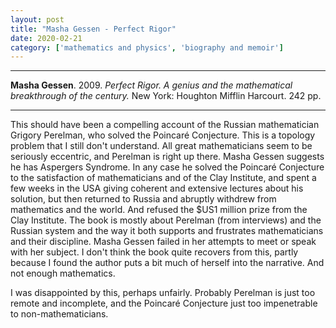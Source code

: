```yaml
---
layout: post
title: "Masha Gessen - Perfect Rigor"
date: 2020-02-21
category: ['mathematics and physics', 'biography and memoir']
---
```


***
<b>Masha Gessen</b>. 2009. _Perfect Rigor.  A genius and the mathematical breakthrough of the century._ New York: Houghton Mifflin Harcourt. 242 pp.

***
<img align="right" src="https://d3myrwj42s63no.cloudfront.net/300/978/015/101/406/4/9780151014064.jpg" alt="" />

This should have been a compelling account of the Russian mathematician Grigory Perelman, who solved the Poincaré Conjecture.  This is a topology problem that I still don't understand.  All great mathematicians seem to be seriously eccentric, and Perelman is right up there.  Masha Gessen suggests he has Aspergers Syndrome.  In any case he solved the Poincaré Conjecture to the satisfaction of mathematicians and of the Clay Institute, and spent a few weeks in the USA giving coherent and extensive lectures about his solution, but then returned to Russia and abruptly withdrew from mathematics and the world.  And refused the $US1 million prize from the Clay Institute. The book is mostly about Perelman (from interviews) and the Russian system and the way it both supports and frustrates mathematicians and their discipline. Masha Gessen failed in her attempts to meet or speak with her subject.  I don't think the book quite recovers from this, partly because I found the author puts a bit much of herself into the narrative.  And not enough mathematics.

I was disappointed by this, perhaps unfairly. Probably Perelman is just too remote and incomplete, and the Poincaré Conjecture  just too impenetrable to non-mathematicians.

